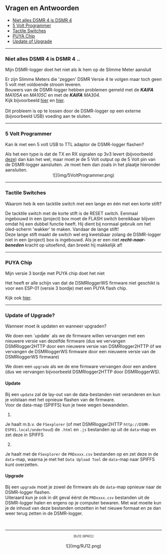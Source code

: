 ## Vragen en Antwoorden

* [Niet alles DSMR 4 is DSMR 4](#niet-alles-dsmr-4-is-dsmr-4)
* [5 Volt Programmer](#5-volt-programmer)
* [Tactile Switches](#tactile-switches)
* [PUYA Chip](#puya-chip)
* [Update of Upgrade](#update-of-upgrade)

<hr>

### Niet alles DSMR 4 is DSMR 4 ..
<div class="admonition note">
<p class="admonition-title">Mijn DSMR-logger doet het niet als ik hem op de Slimme Meter aansluit</p>
Er zijn Slimme Meters die 'zeggen' DSMR Versie 4
te volgen maar toch geen 5 volt met voldoende stroom leveren.
<br>Bouwers van de DSMR-logger hebben problemen gemeld met de <i><b>KAIFA</b> MA105A</i> en 
<i>MA105C</i> en met de <i><b>KAIFA</b> MA304</i>.
<br>Kijk bijvoorbeeld
<a href="https://willem.aandewiel.nl/index.php/2018/08/28/slimme-meter-uitlezer/#comment-368" target="_blank">
hier</a> en
<a href="https://willem.aandewiel.nl/index.php/2018/08/28/slimme-meter-uitlezer/#comment-334" target="_blank">
hier</a>.
<br>
<br>Dit probleem is op te lossen door de DSMR-logger op een externe (bijvoorbeeld USB) voeding
aan te sluiten.

</div>
<hr>

### 5 Volt Programmer
<div class="admonition note">
<p class="admonition-title">Kan ik met een 5 volt USB to TTL adaptor de DSMR-logger flashen?</p>
Als het een type is dat de TX en RX signalen op 3v3 levert (bijvoorbeeld 
<a href="https://opencircuit.nl/Product/12809/USB-to-TTL-Serial-Cable-Debug-Console-Cable-for-Raspberry-Pi" target="_blank">
deze</a>)
dan kán het wel, maar moet je de 5 Volt output op de 5 Volt pin van de DSMR-logger aansluiten.
Je moet hem dan zoals in het plaatje hieronder aansluiten.

</div>

<center> ![](img/5VoltProgrammer.png) </center>

<hr>

### Tactile Switches
<div class="admonition note">
<p class="admonition-title">Waarom heb ik een tacktile switch met een lange en één met een korte stift?</p>
De tacktile switch met de korte stift is de RESET switch. 
Eenmaal ingebouwd in een (project) box moet de FLASH switch bereikbaar blijven omdat hij
een dubbel functie heeft. 
Hij dient bij normaal gebruik om het oled-scherm 'wakker' te maken.
Vandaar de lange stift!
<br />
Deze lange stift maakt de switch wel erg kwetsbaar zolang de DSMR-logger niet in een (project) box
is ingebouwd. Als je er een niet <i><b>recht-naar-beneden</b></i> kracht op uitoefend, dan 
breekt hij makkelijk af!

</div>

<hr>

### PUYA Chip
<div class="admonition note">
<p class="admonition-title">Mijn versie 3 bordje met PUYA chip doet het niet</p>
Het heeft er alle schijn van dat de DSMRloggerWS firmware niet geschikt is voor
een ESP-01 (versie 3 bordje) met een PUYA flash chip.
<p>
Kijk ook <a href="../PUYA_patch/">hier</a>.
</div>

<hr>

### Update of Upgrade?
<div class="admonition note">
<p class="admonition-title">Wanneer moet ik updaten en wanneer upgraden?</p>
We doen een `update` als we de firmware willen vervangen met 
een nieuwere versie van dezelfde firmware (dus we vervangen DSMRlogger2HTTP door 
een nieuwere versie van DSMRlogger2HTTP óf we vervangen de DSMRloggerWS 
firmware door een nieuwere versie van de DSMRloggerWS firmware)

We doen een `upgrade` als we de ene firmware vervangen door een andere (dus
we vervangen bijvoorbeeld DSMRlogger2HTTP door DSMRloggerWS).

#### Update
Bij een `update` zal de lay-out van de data-bestanden niet veranderen en kun 
je volstaan met het opnieuw flashen van de firmware.    
Voor de data-map (SPIFFS) kun je twee wegen bewandelen.

1)
Je haalt m.b.v. de `FSexplorer` (of met DSMRlogger2HTTP `http://DSMR-ESP01.local/onderhoud`)
de `.html` en `.js` bestanden op uit de `data`-map en zet deze in SPIFFS

2)
Je haalt met de `FSexplorer` de `PRDxxxx.csv` bestanden op en zet deze in de `data`-map, 
waarna je met het `Data Upload Tool` de `data`-map naar SPIFFS kunt overzetten.

#### Upgrade
Bij een `upgrade` moet je zowel de firmware als de `data`-map opnieuw naar de
DSMR-logger flashen.   
Uiteraard kun je ook in dit geval éérst de `PRDxxxx.csv` bestanden uit de 
DSMR-logger halen en ergens op je computer bewaren. Met wat moeite kun je
de inhoud van deze bestanden omzetten in het nieuwe formaat en ze dan weer
terug zetten in de DSMR-logger.

</div>

<br>
<hr>
<center style="font-size: 70%;">[RJ12 (6P6C)]</center><br>

<center> ![](img/RJ12.png) </center>
 
